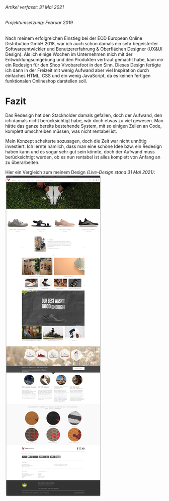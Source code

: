 ###### *Artikel verfasst: 31 Mai 2021*
###### *Projektumsetzung: Februar 2019*

Nach meinem erfolgreichen Einstieg bei der EOD European Online Distribution GmbH 2018, war ich auch schon damals ein sehr begeisterter Softwareentwickler und Benutzererfahrung & Oberflächen Designer (UX&UI Design). Als ich einige Wochen im Unternehmen mich mit der Entwicklungsumgebung und den Produkten vertraut gemacht habe, kam mir ein Redesign für den Shop Vivobarefoot in den Sinn. Dieses Design fertigte ich dann in der Freizeit mit wenig Aufwand aber viel Inspiration durch einfaches HTML, CSS und ein wenig JavaScript, da es keinen fertigen funktionalen Onlineshop darstellen soll.

# Fazit

Das Redesign hat den Stackholder damals gefallen, doch der Aufwand, den ich damals nicht berücksichtigt habe, wär doch etwas zu viel gewesen.
Man hätte das ganze bereits bestehende System, mit so einigen Zeilen an Code, komplett umschreiben müssen, was nicht rentabel ist.

Mein Konzept scheiterte sozusagen, doch die Zeit war nicht unnötig investiert. Ich lernte nämlich, dass man eine schöne Idee bzw. ein Redesign haben kann und es sogar sehr gut sein könnte, doch der Aufwand muss berücksichtigt werden, ob es nun rentabel ist alles komplett von Anfang an zu überarbeiten.

Hier ein Vergleich zum meinem Design *(Live-Design stand 31 Mai 2021)*:
![Vivobarefoot Live-Design 31 May 2021](projects/vivobarefoot_redesign_proposal/media/vivobarefoot_31_may_2021.png)
